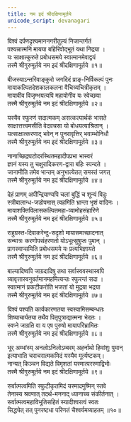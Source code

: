 ```yaml
---
title: नम इदं श्रीदक्षिणामूर्तये
unicode_script: devanagari
---
```


विश्वं दर्पणदृश्यमाननगरीतुल्यं निजान्तर्गतं  
पश्यन्नात्मनि मायया बहिरिवोद्भूतं यथा निद्रया ।  
यः साक्षात्कुरुते प्रबोधसमये स्वात्मानमेवाद्वयं  
तस्मै श्रीगुरुमूर्तये नम इदं श्रीदक्षिणामूर्तये ॥१॥

बीजस्याऽन्तरिवाङ्कुरो जगदिदं प्राङ्-निर्विकल्पं पुनः  
मायाकल्पितदेशकालकलना वैचित्र्यचित्रीकृतम् ।  
मायावीव विजृम्भयत्यपि महायोगीव यः स्वेच्छया  
तस्मै श्रीगुरुमूर्तये नम इदं श्रीदक्षिणामूर्तये ॥२॥

यस्यैव स्फुरणं सदात्मकम् असत्कल्पार्थकं भासते  
साक्षात्तत्त्वमसीति वेदवचसा यो बोधयत्याश्रितान् ।  
यत्साक्षात्करणाद् भवेन् न पुनरावृत्तिर् भवाम्भोनिधौ  
तस्मै श्रीगुरुमूर्तये नम इदं श्रीदक्षिणामूर्तये ॥३॥

नानाच्छिद्रघटोदरस्थितमहादीपप्रभा भास्वरं  
ज्ञानं यस्य तु चक्षुरादिकरण-द्वारा बहिः स्पन्दते ।  
जानामीति तमेव भान्तम् अनुभात्येतत् समस्तं जगत्  
तस्मै श्रीगुरुमूर्तये नम इदं श्रीदक्षिणामूर्तये ॥४॥

देहं प्राणम् अपीन्द्रियाण्यपि चलां बुद्धिं च शून्यं विदुः  
स्त्रीबालान्ध-जडोपमास् त्वहमिति भ्रान्ता भृशं वादिनः ।  
मायाशक्तिविलासकल्पितमहा-व्यामोहसंहारिणे  
तस्मै श्रीगुरुमूर्तये नम इदं श्रीदक्षिणामूर्तये ॥५॥

राहुग्रस्त-दिवाकरेन्दु-सदृशो मायासमाच्छादनात्  
सन्मात्रः करणोपसंहरणतो योऽभूत्सुषुप्तः पुमान् ।  
प्रागस्वाप्समिति प्रबोधसमये यः प्रत्यभिज्ञायते  
तस्मै श्रीगुरुमूर्तये नम इदं श्रीदक्षिणामूर्तये ॥६॥

बाल्यादिष्वपि जाग्रदादिषु तथा सर्वास्ववस्थास्वपि  
व्यावृत्तास्वनुवर्तमानमहमित्यन्तः स्फुरन्तं सदा ।  
स्वात्मानं प्रकटीकरोति भजतां यो मुद्रया भद्रया  
तस्मै श्रीगुरुमूर्तये नम इदं श्रीदक्षिणामूर्तये ॥७॥

विश्वं पश्यति कार्यकारणतया स्वस्वामिसम्बन्धतः  
शिष्याचार्यतया तथैव पितृपुत्राद्यात्मना भेदतः ।  
स्वप्ने जाग्रति वा य एष पुरुषो मायापरिभ्रामितः  
तस्मै श्रीगुरुमूर्तये नम इदं श्रीदक्षिणामूर्तये ॥८॥

भूर् अम्भांस्य् अनलोऽनिलोऽम्बरम् अहर्नाथो हिमांशुः पुमान्  
इत्याभाति चराचरात्मकमिदं यस्यैव मूर्त्यष्टकम्।  
नान्यत् किञ्चन विद्यते विमृशतां यस्मात्परस्माद्विभोः  
तस्मै श्रीगुरुमूर्तये नम इदं श्रीदक्षिणामूर्तये ॥९॥

सर्वात्मत्वमिति स्फुटीकृतमिदं यस्मादमुष्मिन् स्तवे  
तेनास्य श्रवणात् तदर्थ-मननाद् ध्यानाच्च संकीर्तनात् ।  
सर्वात्मत्वमहाविभूतिसहितं स्यादीश्वरत्वं स्वतः  
सिद्ध्येत् तत् पुनरष्टधा परिणतं चैश्वर्यमव्याहतम् ॥१०॥